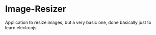 # Image-Resizer
Application to resize images, but a very basic one, done basically just to learn electronjs. 

